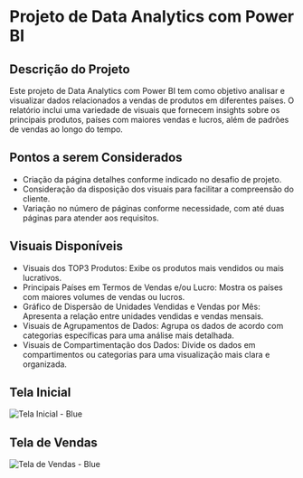 # Projeto de Data Analytics com Power BI

## Descrição do Projeto

Este projeto de Data Analytics com Power BI tem como objetivo analisar e visualizar dados relacionados a vendas de produtos em diferentes países. O relatório inclui uma variedade de visuais que fornecem insights sobre os principais produtos, países com maiores vendas e lucros, além de padrões de vendas ao longo do tempo.

## Pontos a serem Considerados

- Criação da página detalhes conforme indicado no desafio de projeto.
- Consideração da disposição dos visuais para facilitar a compreensão do cliente.
- Variação no número de páginas conforme necessidade, com até duas páginas para atender aos requisitos.

## Visuais Disponíveis

- Visuais dos TOP3 Produtos: Exibe os produtos mais vendidos ou mais lucrativos.
- Principais Países em Termos de Vendas e/ou Lucro: Mostra os países com maiores volumes de vendas ou lucros.
- Gráfico de Dispersão de Unidades Vendidas e Vendas por Mês: Apresenta a relação entre unidades vendidas e vendas mensais.
- Visuais de Agrupamentos de Dados: Agrupa os dados de acordo com categorias específicas para uma análise mais detalhada.
- Visuais de Compartimentação dos Dados: Divide os dados em compartimentos ou categorias para uma visualização mais clara e organizada.

## **Tela Inicial**
![Tela Inicial - Blue](https://github.com/christianalencar/DIO-Relatorio_Vendas_Blue/assets/100319396/5064be42-2365-4961-897b-b69ecb598598)

## **Tela de Vendas**
![Tela de Vendas - Blue](https://github.com/christianalencar/DIO-Relatorio_Vendas_Blue/assets/100319396/4b682a36-0f53-4200-8450-98a0c2b81c0c)

